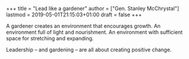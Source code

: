 +++
title = "Lead like a gardener"
author = ["Gen. Stanley McChrystal"]
lastmod = 2019-05-01T21:15:03+01:00
draft = false
+++

A gardener creates an environment that encourages growth. An environment full of
light and nourishment. An environment with sufficient space for stretching and
expanding.

Leadership – and gardening – are all about creating positive change.
